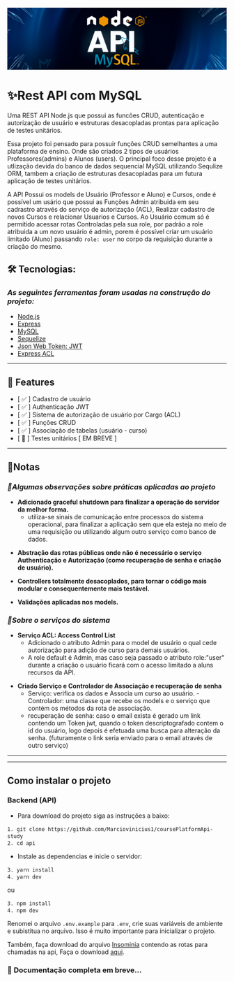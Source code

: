 <img alt="header" title="header" src="./.github/header.png"></img>

# **✨Rest API com MySQL**

Uma REST API Node.js que possui as funcões CRUD, autenticação e autorização de usuário e estruturas desacopladas prontas para aplicação de testes unitários.

Essa projeto foi pensado para possuir funções CRUD semelhantes a uma plataforma de ensino. Onde são criados 2 tipos de usuários Professores(admins) e Alunos (users). O principal foco desse projeto é a utlização devida do banco de dados sequencial MySQL utilizando Sequlize ORM, tambem a criação de estruturas desacopladas para um futura aplicação de testes unitários.

A API Possui os models de Usuário (Professor e Aluno) e Cursos, onde é possível um usário que possui as Funções Admin atribuida em seu cadrastro através do serviço de autorização (ACL), Realizar cadastro de novos Cursos e relacionar Usuarios e Cursos. Ao Usuário comum só é permitido acessar rotas Controladas pela sua role, por padrão a role atribuida a um novo usuário é admin, porem é possível criar um usuário limitado (Aluno) passando `role: user` no corpo da requisição durante a criação do mesmo.

## **🛠️ Tecnologias:**

### _As seguintes ferramentas foram usadas na construção do projeto:_

- [Node.js](https://nodejs.org/en/)
- [Express](https://expressjs.com/pt-br/)
- [MySQL](https://www.mysql.com/)
- [Sequelize](https://sequelize.org/)
- [Json Web Token: JWT](https://jwt.io/)
- [Express ACL](https://www.npmjs.com/package/express-acl)

---

## **🚀 Features**

- [ ✅ ] Cadastro de usuário
- [ ✅ ] Authenticação JWT
- [ ✅ ] Sistema de autorização de usuário por Cargo (ACL)
- [ ✅ ] Funções CRUD
- [ ✅ ] Associação de tabelas (usuário - curso)
- [ 🔧 ] Testes unitários [ EM BREVE ]

---

## 📌**Notas**

### _🔹Algumas observações sobre práticas aplicadas ao projeto_

- **Adicionado graceful shutdown para finalizar a operação do servidor da melhor forma.**
  - utiliza-se sinais de comunicação entre processos do sistema operacional, para finalizar a aplicação sem que ela esteja no meio de uma requisição ou utilizando algum outro serviço como banco de dados.

* **Abstração das rotas públicas onde não é necessário o serviço Authenticação e Autorização (como recuperação de senha e criação de usuário).**

* **Controllers totalmente desacoplados, para tornar o código mais modular e consequentemente mais testável.**

* **Validações aplicadas nos models.**

### _🔹Sobre o serviços do sistema_

- **Serviço ACL: Access Control List**
  - Adicionado o atributo Admin para o model de usuário o qual cede autorização para adição de curso para demais usuários.
  - A role default é Admin, mas caso seja passado o atributo role:"user" durante a criação o usuário ficará com o acesso limitado a aluns recursos da API.

* **Criado Serviço e Controlador de Associação e recuperação de senha**
  - Serviço: verifica os dados e Associa um curso ao usuário. - Controlador: uma classe que recebe os models e o serviço que contém os métodos da rota de associação.
  - recuperação de senha: caso o email exista é gerado um link contendo um Token jwt, quando o token descriptografado contem o id do usuário, logo depois é efetuada uma busca para alteração da senha. (futuramente o link seria enviado para o email através de outro serviço)

---

---

## Como instalar o projeto

### Backend (API)

- Para download do projeto siga as instruções a baixo:

```
1. git clone https://github.com/Marciovinicius1/coursePlatformApi-study
2. cd api
```

- Instale as dependencias e inicie o servidor:

```
3. yarn install
4. yarn dev
```

ou

```
3. npm install
4. npm dev
```

Renomei o arquivo `.env.example` para `.env`, crie suas variáveis de ambiente e subistitua no arquivo. Isso é muito importante para inicializar o projeto.

Também, faça download do arquivo [Insominia](https://insomnia.rest/download) contendo as rotas para chamadas na api, Faça o download [aqui](https://github.com/Marciovinicius1/insomnia-palataforma-de-cursos).

### 🚨 **Documentação completa em breve...**
